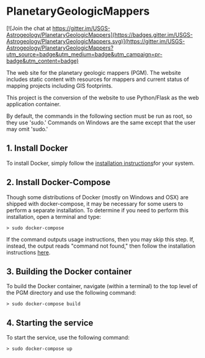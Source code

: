 # PlanetaryGeologicMappers

[![Join the chat at https://gitter.im/USGS-Astrogeology/PlanetaryGeologicMappers](https://badges.gitter.im/USGS-Astrogeology/PlanetaryGeologicMappers.svg)](https://gitter.im/USGS-Astrogeology/PlanetaryGeologicMappers?utm_source=badge&utm_medium=badge&utm_campaign=pr-badge&utm_content=badge)

The web site for the planetary geologic mappers (PGM).  The website includes static content
with resources for mappers and current status of mapping projects including GIS footprints.

This project is the conversion of the website to use Python/Flask as the web application container.

By default, the commands in the following section must be run as root, so they use 'sudo.'  Commands on Windows are the same except that the user may omit 'sudo.'

## 1. Install Docker

To install Docker, simply follow the [installation instructions](https://docs.docker.com/install/)for your system.

## 2. Install Docker-Compose

Though some distributions of Docker (mostly on Windows and OSX) are shipped with docker-compose, it may be necessary for some users to perform a separate installation.  To determine if you need to perform this installation, open a terminal and type:

    > sudo docker-compose
    
If the command outputs usage instructions, then you may skip this step.  If, instead, the output reads "command not found," then follow the installation instructions [here](https://docs.docker.com/compose/install/).

## 3. Building the Docker container

To build the Docker container, navigate (within a terminal) to the top level of the PGM directory and use the following command:

    > sudo docker-compose build
    
## 4. Starting the service

To start the service, use the following command:

    > sudo docker-compose up